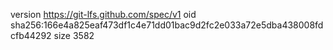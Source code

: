 version https://git-lfs.github.com/spec/v1
oid sha256:166e4a825eaf473df1c4e71dd01bac9d2fc2e033a72e5dba438008fdcfb44292
size 3582

